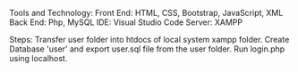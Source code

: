 Tools and Technology: 
Front End: HTML, CSS, Bootstrap, JavaScript, XML
Back End: Php, MySQL
IDE: Visual Studio Code
Server: XAMPP

Steps:
Transfer user folder into htdocs of local system xampp folder.
Create Database 'user' and export user.sql file from the user folder.
Run login.php using localhost.